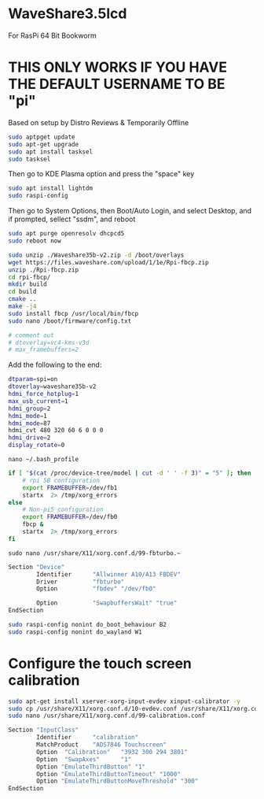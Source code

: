 # WaveShare3.5lcd
For RasPi 64 Bit Bookworm 
# THIS ONLY WORKS IF YOU HAVE THE DEFAULT USERNAME TO BE "pi"

Based on setup by Distro Reviews & Temporarily Offline

```bash
sudo aptpget update
sudo apt-get upgrade
sudo apt install tasksel
sudo tasksel
```
Then go to KDE Plasma option and press the "space" key

```bash
sudo apt install lightdm
sudo raspi-config
```

Then go to System Options, then Boot/Auto Login, and select Desktop, and if prompted, sellect "ssdm", and reboot

```bash
sudo apt purge openresolv dhcpcd5
sudo reboot now
```

```bash wget https://files.waveshare.com/upload/1/1e/Waveshare35b-v2.zip
sudo unzip ./Waveshare35b-v2.zip -d /boot/overlays
wget https://files.waveshare.com/upload/1/1e/Rpi-fbcp.zip
unzip ./Rpi-fbcp.zip
cd rpi-fbcp/
mkdir build
cd build
cmake ..
make -j4
sudo install fbcp /usr/local/bin/fbcp
sudo nano /boot/firmware/config.txt
```
```bash
# comment out
# dtoverlay=vc4-kms-v3d
# max_framebuffers=2
```

Add the following to the end:

 ```bash
dtparam=spi=on
dtoverlay=waveshare35b-v2
hdmi_force_hotplug=1
max_usb_current=1
hdmi_group=2
hdmi_mode=1
hdmi_mode=87
hdmi_cvt 480 320 60 6 0 0 0
hdmi_drive=2
display_rotate=0
 ```
```nano ~/.bash_profile```
```bash
if [ "$(cat /proc/device-tree/model | cut -d ' ' -f 3)" = "5" ]; then
    # rpi 5B configuration
    export FRAMEBUFFER=/dev/fb1
    startx  2> /tmp/xorg_errors
else
    # Non-pi5 configuration
    export FRAMEBUFFER=/dev/fb0
    fbcp &
    startx  2> /tmp/xorg_errors
fi
```
```sudo nano /usr/share/X11/xorg.conf.d/99-fbturbo.~```
```bash
Section "Device"
        Identifier      "Allwinner A10/A13 FBDEV"
        Driver          "fbturbo"
        Option          "fbdev" "/dev/fb0"

        Option          "SwapbuffersWait" "true"
EndSection
```
```bash
sudo raspi-config nonint do_boot_behaviour B2
sudo raspi-config nonint do_wayland W1
```

# Configure the touch screen calibration
```bash
sudo apt-get install xserver-xorg-input-evdev xinput-calibrator -y
sudo cp /usr/share/X11/xorg.conf.d/10-evdev.conf /usr/share/X11/xorg.conf.d/45-evdev.conf
sudo nano /usr/share/X11/xorg.conf.d/99-calibration.conf
```
```bash
Section "InputClass"
        Identifier      "calibration"
        MatchProduct    "ADS7846 Touchscreen"
        Option  "Calibration"   "3932 300 294 3801"
        Option  "SwapAxes"      "1"
        Option "EmulateThirdButton" "1"
        Option "EmulateThirdButtonTimeout" "1000"
        Option "EmulateThirdButtonMoveThreshold" "300"
EndSection
```

